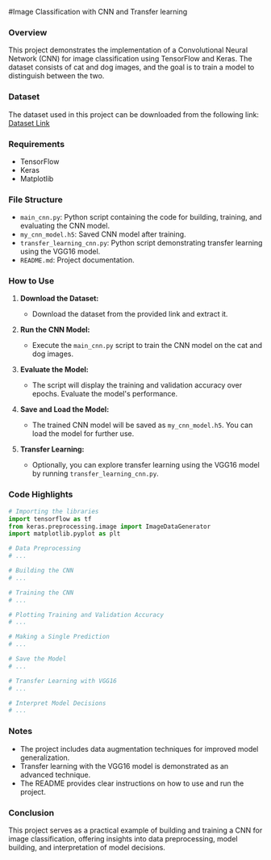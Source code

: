 #Image Classification with CNN and Transfer learning

### Overview

This project demonstrates the implementation of a Convolutional Neural Network (CNN) for image classification using TensorFlow and Keras. The dataset consists of cat and dog images, and the goal is to train a model to distinguish between the two.

### Dataset

The dataset used in this project can be downloaded from the following link: [Dataset Link](https://mega.nz/folder/6o1R1YLI#qSh8Te0cpt22a26bfjvmcg)

### Requirements

- TensorFlow
- Keras
- Matplotlib

### File Structure

- `main_cnn.py`: Python script containing the code for building, training, and evaluating the CNN model.
- `my_cnn_model.h5`: Saved CNN model after training.
- `transfer_learning_cnn.py`: Python script demonstrating transfer learning using the VGG16 model.
- `README.md`: Project documentation.

### How to Use

1. **Download the Dataset:**
   - Download the dataset from the provided link and extract it.

2. **Run the CNN Model:**
   - Execute the `main_cnn.py` script to train the CNN model on the cat and dog images.

3. **Evaluate the Model:**
   - The script will display the training and validation accuracy over epochs. Evaluate the model's performance.

4. **Save and Load the Model:**
   - The trained CNN model will be saved as `my_cnn_model.h5`. You can load the model for further use.

5. **Transfer Learning:**
   - Optionally, you can explore transfer learning using the VGG16 model by running `transfer_learning_cnn.py`.

### Code Highlights

```python
# Importing the libraries
import tensorflow as tf
from keras.preprocessing.image import ImageDataGenerator
import matplotlib.pyplot as plt

# Data Preprocessing
# ...

# Building the CNN
# ...

# Training the CNN
# ...

# Plotting Training and Validation Accuracy
# ...

# Making a Single Prediction
# ...

# Save the Model
# ...

# Transfer Learning with VGG16
# ...

# Interpret Model Decisions
# ...
```

### Notes

- The project includes data augmentation techniques for improved model generalization.
- Transfer learning with the VGG16 model is demonstrated as an advanced technique.
- The README provides clear instructions on how to use and run the project.

### Conclusion

This project serves as a practical example of building and training a CNN for image classification, offering insights into data preprocessing, model building, and interpretation of model decisions.
